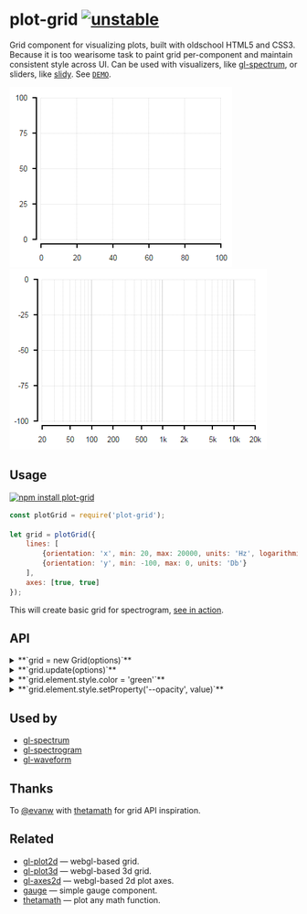 # plot-grid [![unstable](http://badges.github.io/stability-badges/dist/unstable.svg)](http://github.com/badges/stability-badges)

Grid component for visualizing plots, built with oldschool HTML5 and CSS3. Because it is too wearisome task to paint grid per-component and maintain consistent style across UI. Can be used with visualizers, like [gl-spectrum](https://github.com/dfcreative/gl-spectrum), or sliders, like [slidy](https://github.com/dfcreative/slidy). See
[`DEMO`](https://dfcreative.github.io/plot-grid).

[![linear grid](https://raw.githubusercontent.com/dfcreative/plot-grid/gh-pages/images/linear.png "Linear grid")](http://dfcreative.github.io/plot-grid/linear.html) [![logarithmic grid](https://raw.githubusercontent.com/dfcreative/plot-grid/gh-pages/images/log.png "Logarithmic grid")](http://dfcreative.github.io/plot-grid/log.html)

## Usage

[![npm install plot-grid](https://nodei.co/npm/plot-grid.png?mini=true)](https://npmjs.org/package/plot-grid/)

```js
const plotGrid = require('plot-grid');

let grid = plotGrid({
	lines: [
		{orientation: 'x', min: 20, max: 20000, units: 'Hz', logarithmic: true},
		{orientation: 'y', min: -100, max: 0, units: 'Db'}
	],
	axes: [true, true]
});
```

This will create basic grid for spectrogram, [see in action](http://requirebin.com/?gist=e6371d3310dff351c027edf0bf2a9492).

## API

<details><summary>**`grid = new Grid(options)`**</summary>

Create new grid instance. It can serve both as a class or constructor method (no `new`).

Possible options are:

```js
//where to place grid, by default - body
container: el,

//position rectangle within the container or function returning rect
viewport: [0, 0, container.clientWidth, container.clientHeight],

//grid lines - each object will setup own lines group
lines: [
	{
		//possible values: x, y, r, a
		orientation: 'x',
		logarithmic: true,
		min: 20,
		max: 20000,
		values: [20, 200, 2000, 20000],
		units: 'Hz',
		titles: null // → ['20Hz', '200Hz', '2kHz', '20kHz']
	},
	{
		orientation: 'y',
		min: -100,
		max: 0,
		//undefined values are detected automatically
		titles: function (value, i, stats) {
			return value.toLocalString() + 'db';
		},
		style: {
			color: 'black'
		}
	}
],

//grid axes, corresponding to the lines - settings or true/false
axes: [
	//
	{
		name: 'Frequency',
		// values: null,
		//by default labels and titles are copied from lines[n].titles
		// titles: null,
		//but can be overridden with custom values
		labels: [20, 200, '2k', '20k']
	},

	//detect all parameters from the according lines group
	true
]
```

</details>
<details><summary>**`grid.update(options)`**</summary>

Pass new options to update grid look. Also should be called if resize happened.

```js
grid.update({
	viewport: [20, 20, width, height],
	lines: [{
		logarithmic: false
	}]
});
```

</details>
<details><summary>**`grid.element.style.color = 'green'`**</summary>

Change grid lines and axes color.

</details>
<details><summary>**`grid.element.style.setProperty('--opacity', value)`**</summary>

Change grid lines opacity. It will not change axes style.

</details>


## Used by

* [gl-spectrum](https://github.com/audio-lab/gl-spectrum)
* [gl-spectrogram](https://github.com/audio-lab/gl-spectrogram)
* [gl-waveform](https://github.com/audio-lab/gl-waveform)

## Thanks

To [@evanw](https://github.com/evanw) with [thetamath](http://thetamath.com/app/y=x%5E(3)-x) for grid API inspiration.

## Related

* [gl-plot2d](https://www.npmjs.com/package/gl-plot2d) — webgl-based grid.
* [gl-plot3d](https://www.npmjs.com/package/gl-plot3d) — webgl-based 3d grid.
* [gl-axes2d](https://www.npmjs.com/package/gl-axes2d) — webgl-based 2d plot axes.
* [gauge](https://www.npmjs.com/package/component-gauge) — simple gauge component.
* [thetamath](http://thetamath.com/app/) — plot any math function.